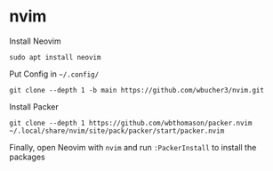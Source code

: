 # nvim 

Install Neovim

`sudo apt install neovim`

Put Config in `~/.config/`

`git clone --depth 1 -b main https://github.com/wbucher3/nvim.git`

Install Packer

`git clone --depth 1 https://github.com/wbthomason/packer.nvim ~/.local/share/nvim/site/pack/packer/start/packer.nvim`

Finally, open Neovim with `nvim` and run `:PackerInstall` to install the packages
